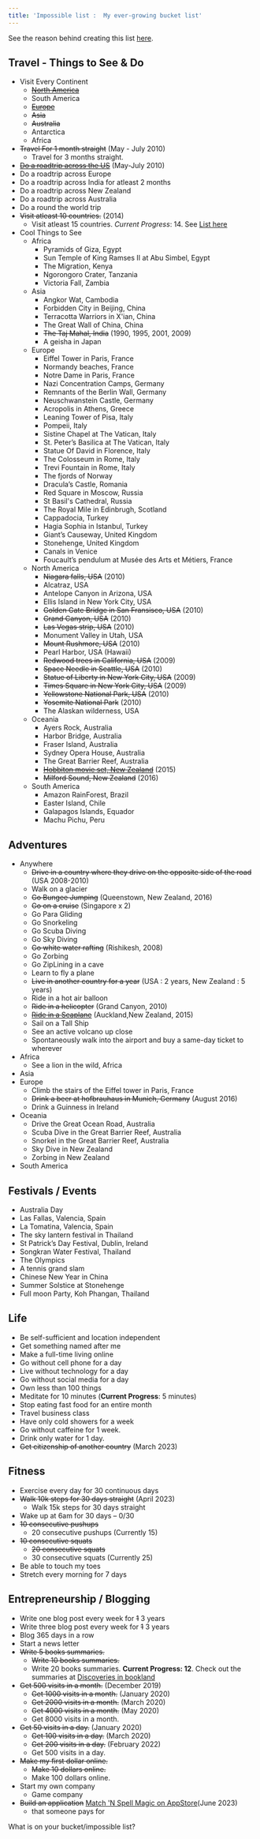 ```yaml
---
title: 'Impossible list :  My ever-growing bucket list'
---
```


See the reason behind creating this list [here](/blog/impossible-list-bucket-list).

## Travel - Things to See & Do

-   Visit Every Continent
    -   [~~North America~~](/tags/north-america)
    -   South America
    -   [~~Europe~~](/tags/europe)
    -   ~~Asia~~
    - ~~Australia~~
    -   Antarctica
    -   Africa
-   ~~Travel For 1 month straight~~ (May - July 2010)
    -   Travel for 3 months straight.
-   [~~Do a roadtrip across the US~~](/blog/usa-roadtrip) (May-July 2010)
-   Do a roadtrip across Europe
-   Do a roadtrip across India for atleast 2 months
-   Do a roadtrip across New Zealand
-   Do a roadtrip across Australia
-   Do a round the world trip
-   ~~Visit atleast 10 countries.~~ (2014)
    - Visit atleast 15 countries. _Current Progress_: 14. See [List here](/impossible-list/country-visit-list)
-   Cool Things to See
    -   Africa
        -   Pyramids of Giza, Egypt
        -   Sun Temple of King Ramses II at Abu Simbel, Egypt
        -   The Migration, Kenya
        -   Ngorongoro Crater, Tanzania
        -   Victoria Fall, Zambia
    -   Asia
        -   Angkor Wat, Cambodia
        -   Forbidden City in Beijing, China
        -   Terracotta Warriors in X'ian, China
        -   The Great Wall of China, China
        -   ~~The Taj Mahal, India~~ (1990, 1995, 2001, 2009)
        -   A geisha in Japan
    -   Europe
        -   Eiffel Tower in Paris, France
        -   Normandy beaches, France
        -   Notre Dame in Paris, France
        -   Nazi Concentration Camps, Germany
        -   Remnants of the Berlin Wall, Germany
        -   Neuschwanstein Castle, Germany
        -   Acropolis in Athens, Greece
        -   Leaning Tower of Pisa, Italy
        -   Pompeii, Italy
        -   Sistine Chapel at The Vatican, Italy
        -   St. Peter’s Basilica at The Vatican, Italy
        -   Statue Of David in Florence, Italy
        -   The Colosseum in Rome, Italy
        -   Trevi Fountain in Rome, Italy
        -   The fjords of Norway
        -   Dracula’s Castle, Romania
        -   Red Square in Moscow, Russia
        -   St Basil's Cathedral, Russia
        -   The Royal Mile in Edinbrugh, Scotland
        -   Cappadocia, Turkey
        -   Hagia Sophia in Istanbul, Turkey
        -   Giant’s Causeway, United Kingdom
        -   Stonehenge, United Kingdom
        -   Canals in Venice
        -   Foucault’s pendulum at Musée des Arts et Métiers, France
    -   North America
        -   ~~Niagara falls, USA~~ (2010)
        -   Alcatraz, USA
        -   Antelope Canyon in Arizona, USA
        -   Ellis Island in New York City, USA
        -   ~~Golden Gate Bridge in San Fransisco, USA~~ (2010)
        -   ~~Grand Canyon, USA~~ (2010)
        -   ~~Las Vegas strip, USA~~ (2010)
        -   Monument Valley in Utah, USA
        -   ~~Mount Rushmore, USA~~ (2010)
        -   Pearl Harbor, USA (Hawaii)
        -   ~~Redwood trees in California, USA~~ (2009)
        -   ~~Space Needle in Seattle, USA~~ (2010)
        -   ~~Statue of Liberty in New York City, USA~~ (2009)
        -   ~~Times Square in New York City, USA~~ (2009)
        -   ~~Yellowstone National Park, USA~~ (2010)
        -   ~~Yosemite National Park~~ (2010)
        -   The Alaskan wilderness, USA
    -   Oceania
        -   Ayers Rock, Australia
        -   Harbor Bridge, Australia
        -   Fraser Island, Australia
        -   Sydney Opera House, Australia
        -   The Great Barrier Reef, Australia
        -   ~~[Hobbiton movie set, New Zealand](/blog/new-zealand-escapes-hobbiton-matamata)~~ (2015)
        -   ~~Milford Sound, New Zealand~~ (2016)
    -   South America
        -   Amazon RainForest, Brazil
        -   Easter Island, Chile
        -   Galapagos Islands, Equador
        -   Machu Pichu, Peru

## Adventures

-   Anywhere
    -   ~~Drive in a country where they drive on the opposite side of the road~~ (USA 2008-2010)
    -   Walk on a glacier
    -   ~~Go Bungee Jumping~~ (Queenstown, New Zealand, 2016)
    -   ~~Go on a cruise~~ (Singapore x 2)
    -   Go Para Gliding
    -   Go Snorkeling
    -   Go Scuba Diving
    -   Go Sky Diving
    -   ~~Go white water rafting~~ (Rishikesh, 2008)
    -   Go Zorbing
    -   Go ZipLining in a cave
    -   Learn to fly a plane
    -   ~~Live in another country for a year~~ (USA : 2 years, New Zealand : 5 years)
    -   Ride in a hot air balloon
    -   ~~Ride in a helicopter~~ (Grand Canyon, 2010)
    -   [~~Ride in a Seaplane~~](/blog/new-zealand-escapes-auckland-seaplanes) (Auckland,New Zealand, 2015)
    -   Sail on a Tall Ship
    -   See an active volcano up close
    -   Spontaneously walk into the airport and buy a same-day ticket to wherever
-   Africa
    -   See a lion in the wild, Africa
-   Asia
-   Europe
    -   Climb the stairs of the Eiffel tower in Paris, France
    -   ~~Drink a beer at hofbrauhaus in Munich, Germany~~ (August 2016)
    -   Drink a Guinness in Ireland
-   Oceania
    -   Drive the Great Ocean Road, Australia
    -   Scuba Dive in the Great Barrier Reef, Australia
    -   Snorkel in the Great Barrier Reef, Australia
    -   Sky Dive in New Zealand
    -   Zorbing in New Zealand
-   South America

## Festivals / Events

-   Australia Day
-   Las Fallas, Valencia, Spain
-   La Tomatina, Valencia, Spain
-   The sky lantern festival in Thailand
-   St Patrick’s Day Festival, Dublin, Ireland
-   Songkran Water Festival, Thailand
-   The Olympics
-   A tennis grand slam
-   Chinese New Year in China
-   Summer Solstice at Stonehenge
-   Full moon Party, Koh Phangan, Thailand

## Life

-   Be self-sufficient and location independent
-   Get something named after me
-   Make a full-time living online
-   Go without cell phone for a day
-   Live without technology for a day
-   Go without social media for a day
-   Own less than 100 things
-   Meditate for 10 minutes (**Current Progress**: 5 minutes)
-   Stop eating fast food for an entire month
-   Travel business class
-   Have only cold showers for a week
-   Go without caffeine for 1 week.
-   Drink only water for 1 day.
-   ~~Get citizenship of another country~~ (March 2023)

## Fitness

-   Exercise every day for 30 continuous days
-   ~~Walk 10k steps for 30 days straight~~ (April 2023)
    -   Walk 15k steps for 30 days straight
-   Wake up at 6am for 30 days – 0/30
-   ~~10 consecutive pushups~~
    -   20 consecutive pushups (Currently 15)
-   ~~10 consecutive squats~~
    -   ~~20 consecutive squats~~
    -   30 consecutive squats (Currently 25)
-   Be able to touch my toes
-   Stretch every morning for 7 days

## Entrepreneurship / Blogging

-   Write one blog post every week for ~~1~~ 3 years
-   Write three blog post every week for ~~1~~ 3 years
-   Blog 365 days in a row
-   Start a news letter
-   ~~Write 5 books summaries.~~
    -   ~~Write 10 books summaries.~~
    -   Write 20 books summaries. **Current Progress: 12**. Check out the summaries at [Discoveries in bookland](https://www.discoveriesinbookland.com/)
-   ~~Get 500 visits in a month.~~ (December 2019)
    -   ~~Get 1000 visits in a month.~~ (January 2020)
    -   ~~Get 2000 visits in a month.~~ (March 2020)
    -   ~~Get 4000 visits in a month.~~ (May 2020)
    -   Get 8000 visits in a month.
-   ~~Get 50 visits in a day.~~ (January 2020)
    - ~~Get 100 visits in a day.~~ (March 2020)
    - ~~Get 200 visits in a day.~~ (February 2022)
    - Get 500 visits in a day.
-   ~~Make my first dollar online.~~
    -   ~~Make 10 dollars online.~~
    -   Make 100 dollars online.
-   Start my own company
    -   Game company
- ~~Build an application~~ [Match 'N Spell Magic on AppStore](https://apps.apple.com/app/match-n-spell-magic/id1661527186)(June 2023)
    - that someone pays for

What is on your bucket/impossible list?

